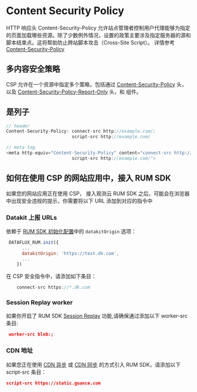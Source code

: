 # Content Security Policy
HTTP 响应头 Content-Security-Policy 允许站点管理者控制用户代理能够为指定的页面加载哪些资源。除了少数例外情况，设置的政策主要涉及指定服务器的源和脚本结束点。这将帮助防止跨站脚本攻击（Cross-Site Script）。
详情参考 [Content-Security-Policy](https://developer.mozilla.org/en-US/docs/Web/HTTP/Headers/Content-Security-Policy)

## 多内容安全策略
CSP 允许在一个资源中指定多个策略，包括通过 [Content-Security-Policy](https://developer.mozilla.org/en-US/docs/Web/HTTP/Headers/Content-Security-Policy) 头，以及 [Content-Security-Policy-Report-Only](https://developer.mozilla.org/zh-CN/docs/Web/HTTP/Headers/Content-Security-Policy-Report-Only) 头，和 [<meta>](https://developer.mozilla.org/zh-CN/docs/Web/HTML/Element/meta) 组件。

## 是列子
```js
// header
Content-Security-Policy: connect-src http://example.com/;
                         script-src http://example.com/

// meta tag
<meta http-equiv="Content-Security-Policy" content="connect-src http://example.com/;
                         script-src http://example.com/">
```
## 如何在使用 CSP 的网站应用中，接入 RUM SDK

如果您的网站应用正在使用 CSP， 接入观测云 RUM SDK 之后，可能会在浏览器中出现安全违规的提示，你需要将以下 URL 添加到对应的指令中

### Datakit 上报 URLs
依赖于 [RUM SDK 初始化配置]()中的 `datakitOrigin` 选项：
```js
 DATAFLUX_RUM.init({
      ...
      datakitOrigin: 'https://test.dk.com',
      ...
    })
```
在 CSP 安全指令中，请添加如下条目：
```js
    connect-src https://*.dk.com
```

### Session Replay worker
如果你开启了 RUM SDK [Session Replay]() 功能,请确保通过添加以下 worker-src 条目:

```json
 worker-src blob:;
```

### CDN 地址
如果您正在使用 [CDN 异步]() 或 [CDN 同步]() 的方式引入 RUM SDK，请添加以下 script-src 条目：
```json
script-src https://static.guance.com
```